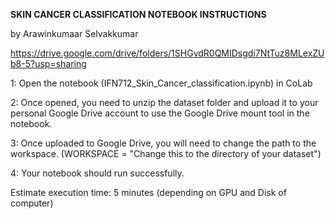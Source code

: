 **SKIN CANCER CLASSIFICATION NOTEBOOK INSTRUCTIONS**

by Arawinkumaar Selvakkumar

https://drive.google.com/drive/folders/1SHGvdR0QMIDsgdi7NtTuz8MLexZUb8-5?usp=sharing

1: Open the notebook (IFN712_Skin_Cancer_classification.ipynb) in CoLab

2: Once opened, you need to unzip the dataset folder and upload it to your personal Google Drive account to use the Google Drive mount tool in the notebook.

3: Once uploaded to Google Drive, you will need to change the path to the workspace. (WORKSPACE = "Change this to the directory of your dataset")

4: Your notebook should run successfully.

Estimate execution time: 5 minutes (depending on GPU and Disk of computer)
